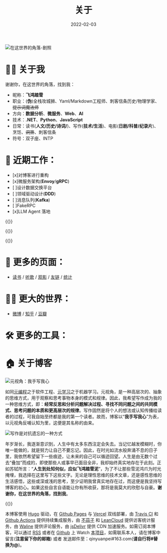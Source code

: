﻿---
toc: false
slug: about
title: 关于
description: 
date: '2022-02-03'
license: CC BY-NC-ND
lastmod: '2020-10-09'
---

![在这世界的角落-剧照](https://i.loli.net/2020/02/25/S8knQoPDYct9jHq.jpg)


# 👨‍💻 关于我
谢谢你，在这世界的角落，找到我：
* 昵称：**飞鸿踏雪**
* 职业：(**伪**)全栈攻城狮、Yaml/Markdown工程师、刺客信条历史/物理学家、~~提示词魔法师~~
* 方向：**数据分析**、**微服务**、**Web**、**AI**
* 技术：**.NET**、**Python**、**JavaScript**
* 日常：读书(**人文/历史/诗词/**)、写作(**技术/生活**)、电影(**日剧/科普/纪录片**)、烹饪、~~洞箫~~、刺客信条
* 符号：双子座、INTP

# 🎨 近期工作：

* [x]对博客进行重构
* [x]微服务架构(**Envoy**/**gRPC**)
* [ ]设计数据交换平台
* [ ]领域驱动设计(**DDD**) 
* [ ]消息队列(**Kafka**)
* [ ]FakeRPC
* [x]LLM Agent 落地

{{<recent-douban type="book" limit="5" more="/books" title="📖 近期阅读">}}

{{<recent-douban type="movie" limit="5" more="/movies" title="📽 近期观影">}}

{{<recent-netease id="47002864" limit="5" more="/musics" title="🎧 近期播放">}}



# 🚩 更多的页面：
* [读书](/books/) / [听歌](/musics/) / [观影](/movies/) / [友链](/links/) / [统计](/statics) 

# 🏳️‍🌈 更大的世界：
* [微博](https://weibo.com/1278609231/profile) / [知乎](https://www.zhihu.com/people/qinyuanpei) / [豆瓣](https://www.douban.com/people/60029335/)

# 🛠️ 更多的工具：


# 🏠 关于博客

![元视角：我手写我心](/about/meta.svg)

如同[元编程](https://en.wikipedia.org/wiki/Metaprogramming)之于软件工程、[元学习](https://www.jiqizhixin.com/articles/meta-learning-intro)之于机器学习。元视角，是一种高层次的、抽象的思维方式，用于观察和思考事物本身的模式和规律。因此，我希望写作成为我的一种思维方式，即：**经常反思和分析问题解决过程、寻找不同问题之间的共同模式、思考问题的本质和更高层次的规律**。写作固然是将个人的想法或认知传播给读者的过程，可我自始至终都是我的第一个读者。故而，博客以“**我手写我心**”为表，以元视角反哺认知为里，这便是其名称的由来。


![写作是对抗遗忘的一种方式](/about/memory.svg)

年岁渐长，我逐渐意识到，人生中有太多东西注定会失去。当记忆越发模糊时，你唯一能做的，就是努力让自己不要忘记。因此，在时光如流水般奔涌不息的日子里，我依然希望留下一些痕迹，让未来的自己可以循迹回望。人生是由无数个过去“叠加”而成的，即使那些人或事早已面目全非，我却始终真实地存在于此刻。正如苏轼所言：“**人生到处知何似，应似飞鸿踏雪泥**”，为了不让那些雪泥鸿爪为时光掩埋，我选择在这里写下这些文字。无论是理性思维的技术文章，还是感性思维的生活感悟，这些或深或浅的思考，至少证明我曾真实地存在过，而这便是我坚持写博客的初心。如果这些自言自语能让你有所收获，那将是我莫大的欣慰与自豪。**谢谢你，在这世界的角落，找到我**。

{{<meting server="netease" type="song" id="1472178723">}}

本博客使用 [Hugo](https://www.gohugo.org/) 驱动，在 [Github Pages](https://pages.github.com) 与 [Vercel](https://vercel.com/) 双线部署，由 [Travis CI](https://travis-ci.org/) 和 [Github Actions](https://github.com/actions/starter-workflows) 提供持续集成服务，由 [不蒜子](http://busuanzi.ibruce.info/) 和 [LeanCloud](https://leancloud.cn/) 提供访客统计服务，由 [Waline](https://waline.js.org/) 提供评论服务，由 [jsDelivr](https://www.jsdelivr.com/) 提供 CDN 加速服务。如需订阅本博客，可以通过 [RSS](https://blog.yuanpei.me/atom.xml) 或者在 [Github](https://github.com/) 上 Watch [本项目](https://github.com/qinyuanpei/hugo-blog)，如需联系本人，请在博客中留言(**注意留下你的邮箱**) 或者 发送邮件至：qinyuanpei#163.com(**请自行将#替换为@**)。
